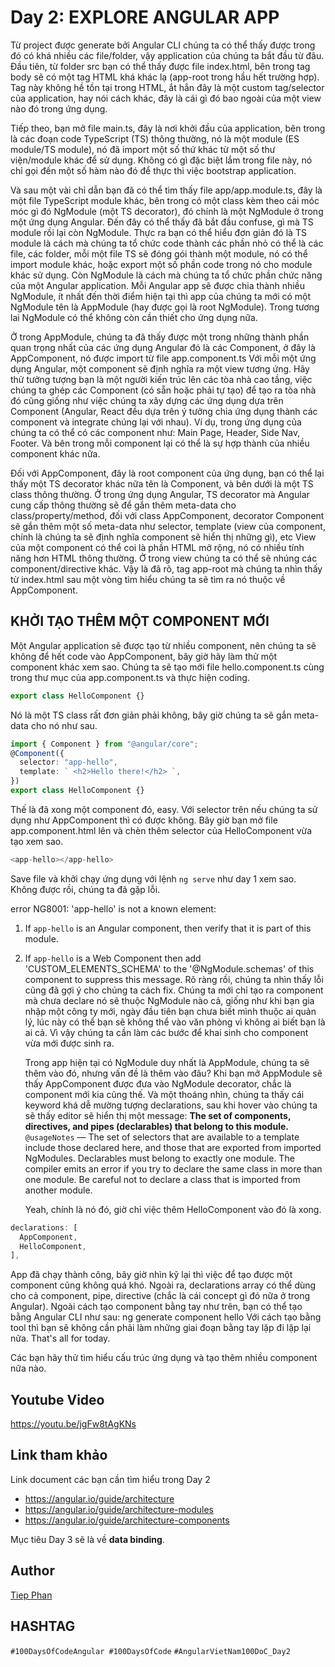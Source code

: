 # Day 2: EXPLORE ANGULAR APP

Từ project được generate bởi Angular CLI chúng ta có thể thấy được trong đó có khá nhiều các file/folder, vậy application của chúng ta bắt đầu từ đâu.
Đầu tiên, từ folder src bạn có thể thấy được file index.html, bên trong tag body sẽ có một tag HTML khá khác lạ (app-root trong hầu hết trường hợp). Tag này không hề tồn tại trong HTML, ắt hẳn đây là một custom tag/selector của application, hay nói cách khác, đây là cái gì đó bao ngoài của một view nào đó trong ứng dụng.

Tiếp theo, bạn mở file main.ts, đây là nơi khởi đầu của application, bên trong là các đoạn code TypeScript (TS) thông thường, nó là một module (ES module/TS module), nó đã import một số thứ khác từ một số thư viện/module khác để sử dụng. Không có gì đặc biệt lắm trong file này, nó chỉ gọi đến một số hàm nào đó để thực thi việc bootstrap application.

Và sau một vài chỉ dẫn bạn đã có thể tìm thấy file app/app.module.ts, đây là một file TypeScript module khác, bên trong có một class kèm theo cái móc móc gì đó NgModule (một TS decorator), đó chính là một NgModule ở trong một ứng dụng Angular. Đến đây có thể thấy đã bắt đầu confuse, gì mà TS module rồi lại còn NgModule. Thực ra bạn có thể hiểu đơn giản đó là TS module là cách mà chúng ta tổ chức code thành các phần nhỏ có thể là các file, các folder, mỗi một file TS sẽ đóng gói thành một module, nó có thể import module khác, hoặc export một số phần code trong nó cho module khác sử dụng. Còn NgModule là cách mà chúng ta tổ chức phần chức năng của một Angular application. Mỗi Angular app sẽ được chia thành nhiều NgModule, ít nhất đến thời điểm hiện tại thì app của chúng ta mới có một NgModule tên là AppModule (hay được gọi là root NgModule). Trong tương lai NgModule có thể không còn cần thiết cho ứng dụng nữa.

Ở trong AppModule, chúng ta đã thấy được một trong những thành phần quan trọng nhất của các ứng dụng Angular đó là các Component, ở đây là AppComponent, nó được import từ file app.component.ts
Với mỗi một ứng dụng Angular, một component sẽ định nghĩa ra một view tương ứng. Hãy thử tưởng tượng bạn là một người kiến trúc lên các tòa nhà cao tầng, việc chúng ta ghép các Component (có sẵn hoặc phải tự tạo) để tạo ra tòa nhà đó cũng giống như việc chúng ta xây dựng các ứng dụng dựa trên Component (Angular, React đều dựa trên ý tưởng chia ứng dụng thành các component và integrate chúng lại với nhau). Ví dụ, trong ứng dụng của chúng ta có thể có các component như: Main Page, Header, Side Nav, Footer. Và bên trong mỗi component lại có thể là sự hợp thành của nhiều component khác nữa.

Đối với AppComponent, đây là root component của ứng dụng, bạn có thể lại thấy một TS decorator khác nữa tên là Component, và bên dưới là một TS class thông thường.
Ở trong ứng dụng Angular, TS decorator mà Angular cung cấp thông thường sẽ để gắn thêm meta-data cho class/property/method, đối với class AppComponent, decorator Component sẽ gắn thêm một số meta-data như selector, template (view của component, chính là chúng ta sẽ định nghĩa component sẽ hiển thị những gì), etc
View của một component có thể coi là phần HTML mở rộng, nó có nhiều tính năng hơn HTML thông thường. Ở trong view chúng ta có thể sẽ nhúng các component/directive khác.
Vậy là đã rõ, tag app-root mà chúng ta nhìn thấy từ index.html sau một vòng tìm hiểu chúng ta sẽ tìm ra nó thuộc về AppComponent.

## KHỞI TẠO THÊM MỘT COMPONENT MỚI

Một Angular application sẽ được tạo từ nhiều component, nên chúng ta sẽ không để hết code vào AppComponent, bây giờ hãy làm thử một component khác xem sao.
Chúng ta sẽ tạo mới file hello.component.ts cùng trong thư mục của app.component.ts và thực hiện coding.

```typescript
export class HelloComponent {}
```

Nó là một TS class rất đơn giản phải không, bây giờ chúng ta sẽ gắn meta-data cho nó như sau.

```typescript
import { Component } from "@angular/core";
@Component({
  selector: "app-hello",
  template: ` <h2>Hello there!</h2> `,
})
export class HelloComponent {}
```

Thế là đã xong một component đó, easy.
Với selector trên nếu chúng ta sử dụng như AppComponent thì có được không.
Bây giờ bạn mở file app.component.html lên và chèn thêm selector của HelloComponent vừa tạo xem sao.

```typescript
<app-hello></app-hello>
```

Save file và khởi chạy ứng dụng với lệnh `ng serve` như day 1 xem sao.
Không được rồi, chúng ta đã gặp lỗi.

error NG8001: 'app-hello' is not a known element:

1. If `app-hello` is an Angular component, then verify that it is part of this module.
2. If `app-hello` is a Web Component then add 'CUSTOM_ELEMENTS_SCHEMA' to the '@NgModule.schemas' of this component to suppress this message.
   Rõ ràng rồi, chúng ta nhìn thấy lỗi cũng đã gợi ý cho chúng ta cách fix. Chúng ta mới chỉ tạo ra component mà chưa declare nó sẽ thuộc NgModule nào cả, giống như khi bạn gia nhập một công ty mới, ngày đầu tiên bạn chưa biết mình thuộc ai quản lý, lúc này có thể bạn sẽ không thể vào văn phòng vì không ai biết bạn là ai cả. Vì vậy chúng ta cần làm các bước để khai sinh cho component vừa mới được sinh ra.

   Trong app hiện tại có NgModule duy nhất là AppModule, chúng ta sẽ thêm vào đó, nhưng vấn đề là thêm vào đâu?
   Khi bạn mở AppModule sẽ thấy AppComponent được đưa vào NgModule decorator, chắc là component mới kia cũng thế. Và một thoáng nhìn, chúng ta thấy cái keyword khá dễ mường tượng declarations, sau khi hover vào chúng ta sẽ thấy editor sẽ hiển thị một message:
   **The set of components, directives, and pipes (declarables) that belong to this module.**
   `@usageNotes` — The set of selectors that are available to a template include those declared here, and those that are exported from imported NgModules.
   Declarables must belong to exactly one module. The compiler emits an error if you try to declare the same class in more than one module. Be careful not to declare a class that is imported from another module.

   Yeah, chính là nó đó, giờ chỉ việc thêm HelloComponent vào đó là xong.

```typescript
declarations: [
  AppComponent,
  HelloComponent,
],
```

App đã chạy thành công, bây giờ nhìn kỹ lại thì việc để tạo được một component cũng không quá khó. Ngoài ra, declarations array có thể dùng cho cả component, pipe, directive (chắc là cái concept gì đó nữa ở trong Angular).
Ngoài cách tạo component bằng tay như trên, bạn có thể tạo bằng Angular CLI như sau:
ng generate component hello
Với cách tạo bằng tool thì bạn sẽ không cần phải làm những giai đoạn bằng tay lặp đi lặp lại nữa.
That's all for today.

Các bạn hãy thử tìm hiểu cấu trúc ứng dụng và tạo thêm nhiều component nữa nào.

## Youtube Video

https://youtu.be/jgFw8tAgKNs

## Link tham khảo

Link document các bạn cần tìm hiểu trong Day 2

- https://angular.io/guide/architecture
- https://angular.io/guide/architecture-modules
- https://angular.io/guide/architecture-components
 
Mục tiêu Day 3 sẽ là về **data binding**.

## Author

[Tiep Phan](https://github.com/tieppt)

## HASHTAG

`#100DaysOfCodeAngular #100DaysOfCode`
`#AngularVietNam100DoC_Day2`
